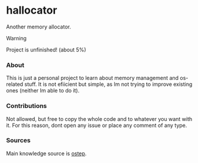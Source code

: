 # hallocator

Another memory allocator.

> [!WARNING]
> Project is unfinished! (about 5%)

### About

This is just a personal project to learn about
memory management and os-related stuff. It is not
efiicient but simple, as Im not trying to improve
existing ones (neither Im able to do it).

### Contributions

Not allowed, but free to copy the whole code and to
whatever you want with it. For this reason, dont open
any issue or place any comment of any type.

### Sources

Main knowledge source is [ostep](https://pages.cs.wisc.edu/~remzi/OSTEP/#book-chapters).


